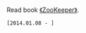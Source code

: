 Read book [《ZooKeeper》][1].

    [2014.01.08 - ]







[1]: <+Read [《ZooKeeper》](http://shop.oreilly.com/product/0636920028901.do)>

